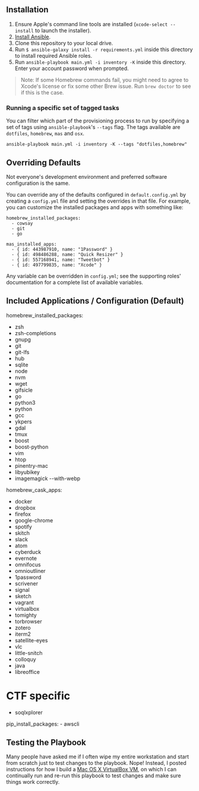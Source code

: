 
## Installation

  1. Ensure Apple's command line tools are installed (`xcode-select --install` to launch the installer).
  2. [Install Ansible](http://docs.ansible.com/intro_installation.html).
  3. Clone this repository to your local drive.
  4. Run `$ ansible-galaxy install -r requirements.yml` inside this directory to install required Ansible roles.
  5. Run `ansible-playbook main.yml -i inventory -K` inside this directory. Enter your account password when prompted.

> Note: If some Homebrew commands fail, you might need to agree to Xcode's license or fix some other Brew issue. Run `brew doctor` to see if this is the case.

### Running a specific set of tagged tasks

You can filter which part of the provisioning process to run by specifying a set of tags using `ansible-playbook`'s `--tags` flag. The tags available are `dotfiles`, `homebrew`, `mas` and `osx`.

    ansible-playbook main.yml -i inventory -K --tags "dotfiles,homebrew"

## Overriding Defaults

Not everyone's development environment and preferred software configuration is the same.

You can override any of the defaults configured in `default.config.yml` by creating a `config.yml` file and setting the overrides in that file. For example, you can customize the installed packages and apps with something like:

    homebrew_installed_packages:
      - cowsay
      - git
      - go

    mas_installed_apps:
      - { id: 443987910, name: "1Password" }
      - { id: 498486288, name: "Quick Resizer" }
      - { id: 557168941, name: "Tweetbot" }
      - { id: 497799835, name: "Xcode" }

Any variable can be overridden in `config.yml`; see the supporting roles' documentation for a complete list of available variables.

## Included Applications / Configuration (Default)
homebrew_installed_packages:
  - zsh
  - zsh-completions
  - gnupg
  - git
  - git-lfs
  - hub
  - sqlite
  - node
  - nvm
  - wget
  - gifsicle
  - go
  - python3
  - python
  - gcc
  - ykpers
  - gdal
  - tmux
  - boost
  - boost-python
  - vim
  - htop
  - pinentry-mac
  - libyubikey
  - imagemagick --with-webp


homebrew_cask_apps:
  - docker
  - dropbox
  - firefox
  - google-chrome
  - spotify
  - skitch
  - slack
  - atom
  - cyberduck
  - evernote
  - omnifocus
  - omnioutliner
  - 1password
  - scrivener
  - signal
  - sketch
  - vagrant
  - virtualbox
  - tomighty
  - torbrowser
  - zotero
  - iterm2
  - satellite-eyes
  - vlc
  - little-snitch
  - colloquy
  - java
  - libreoffice
  # CTF specific
  - soqlxplorer

  pip_install_packages:
    - awscli

## Testing the Playbook

Many people have asked me if I often wipe my entire workstation and start from scratch just to test changes to the playbook. Nope! Instead, I posted instructions for how I build a [Mac OS X VirtualBox VM](https://github.com/geerlingguy/mac-osx-virtualbox-vm), on which I can continually run and re-run this playbook to test changes and make sure things work correctly.
